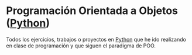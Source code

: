 # Programación Orientada a Objetos ([Python][1])

Todos los ejercicios, trabajos o proyectos en [Python][1] que he ido realizando en clase de programación y que siguen el paradigma de POO.

[1]: https://www.python.org/
